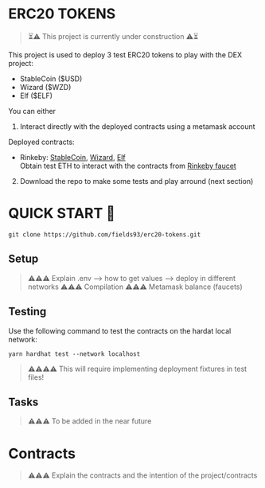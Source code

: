 # ERC20 TOKENS

> ⏳⚠️ This project is currently under construction ⚠️⏳

This project is used to deploy 3 test ERC20 tokens to play with the DEX project:

-   StableCoin ($USD)
-   Wizard ($WZD)
-   Elf ($ELF)

You can either

1. Interact directly with the deployed contracts using a metamask account

Deployed contracts:

-   Rinkeby:
    [StableCoin](https://rinkeby.etherscan.io/address/0x81f7f9be026841b133bfF7F96EC97c330048E38b#code),
    [Wizard](https://rinkeby.etherscan.io/address/0x15329cB93f68EF6431Ca449710eCACf32B9f0B26#code),
    [Elf](https://rinkeby.etherscan.io/address/0x2d38BFb20Ec8Cc08ba0D4fC15441Ff289EF10dCE#code)
    <br>
    Obtain test ETH to interact with the contracts from [Rinkeby faucet](https://rinkebyfaucet.com/)

2. Download the repo to make some tests and play arround (next section)

# QUICK START 🚀

```
git clone https://github.com/fields93/erc20-tokens.git
```

## Setup

> ⚠️⚠️⚠️ Explain .env --> how to get values --> deploy in different networks
> ⚠️⚠️⚠️ Compilation
> ⚠️⚠️⚠️ Metamask balance (faucets)

## Testing

Use the following command to test the contracts on the hardat local network:

```
yarn hardhat test --network localhost
```

> ⚠️⚠️⚠️⚠️ This will require implementing deployment fixtures in test files!

## Tasks

> ⚠️⚠️⚠️ To be added in the near future

# Contracts

> ⚠️⚠️⚠️ Explain the contracts and the intention of the project/contracts
